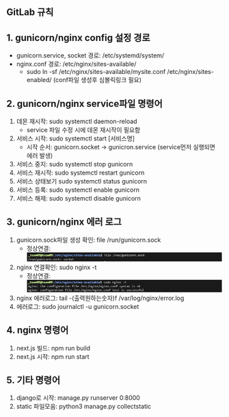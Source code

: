 ## GitLab 규칙

## 1. gunicorn/nginx config 설정 경로

- gunicorn.service, socket 경로: /etc/systemd/system/
- nginx.conf 경로: /etc/nginx/sites-available/
  - sudo ln -sf /etc/nginx/sites-available/mysite.conf /etc/nginx/sites-enabled/ (conf파일 생성후 심볼릭링크 필요)

## 2. gunicorn/nginx service파일 명령어

1. 데몬 재시작: sudo systemctl daemon-reload
   - service 파일 수정 시에 데몬 재시작이 필요함
2. 서비스 시작: sudo systemctl start [서비스명]
   - 시작 순서: gunicorn.socket -> gunicron.service (service먼저 실행되면 에러 발생)
3. 서비스 중지: sudo systemctl stop gunicorn
4. 서비스 재시작: sudo systemctl restart gunicorn
5. 서비스 상태보기 sudo systemctl status gunicorn
6. 서비스 등록: sudo systemctl enable gunicorn
7. 서비스 해제: sudo systemctl disable gunicorn

## 3. gunicorn/nginx 에러 로그

1. gunicorn.sock파일 생성 확인: file /run/gunicorn.sock
   - 정상연결:  
   ![](img/4-1.png)
2. nginx 연결확인: sudo nginx -t
   - 정상연결:  
   ![](img/4-2.png)
3. nginx 에러로그: tail -(출력원하는숫자)f /var/log/nginx/error.log
4. 에러로그: sudo journalctl -u gunicorn.socket

## 4. nginx 명령어

1. next.js 빌드: npm run build
2. next.js 시작: npm run start

## 5. 기타 명령어

1. django로 시작: manage.py runserver 0:8000
2. static 파일모음: python3 manage.py collectstatic
